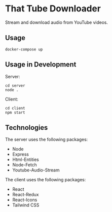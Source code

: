 # That Tube Downloader

Stream and download audio from YouTube videos.

## Usage

```shell
docker-compose up
```

## Usage in Development

Server:

```shell
cd server
node .
```

Client:

```shell
cd client
npm start
```

## Technologies

The server uses the following packages:

- Node
- Express
- Html-Entities
- Node-Fetch
- Youtube-Audio-Stream

The client uses the following packages:

- React
- React-Redux
- React-Icons
- Tailwind CSS
